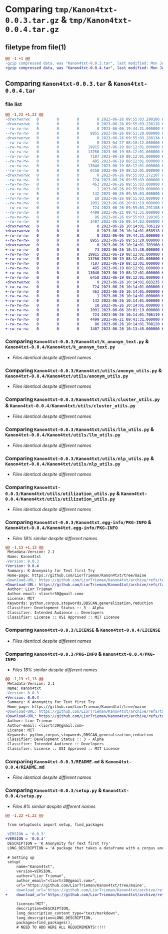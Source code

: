 # Comparing `tmp/Kanon4txt-0.0.3.tar.gz` & `tmp/Kanon4txt-0.0.4.tar.gz`

## filetype from file(1)

```diff
@@ -1 +1 @@
-gzip compressed data, was "Kanon4txt-0.0.3.tar", last modified: Mon Jun 26 09:55:03 2023, max compression
+gzip compressed data, was "Kanon4txt-0.0.4.tar", last modified: Mon Jun 26 10:14:01 2023, max compression
```

## Comparing `Kanon4txt-0.0.3.tar` & `Kanon4txt-0.0.4.tar`

### file list

```diff
@@ -1,23 +1,23 @@
-drwxrwxrwx   0        0        0        0 2023-06-26 09:55:03.290106 Kanon4txt-0.0.3/
-drwxrwxrwx   0        0        0        0 2023-06-26 09:55:03.238110 Kanon4txt-0.0.3/Kanon4txt/
--rw-rw-rw-   0        0        0        0 2023-06-06 19:44:31.000000 Kanon4txt-0.0.3/Kanon4txt/__init__.py
--rw-rw-rw-   0        0        0     8955 2023-06-26 09:51:20.000000 Kanon4txt-0.0.3/Kanon4txt/k_anonym_text.py
-drwxrwxrwx   0        0        0        0 2023-06-26 09:55:03.288134 Kanon4txt-0.0.3/Kanon4txt/utils/
--rw-rw-rw-   0        0        0        0 2023-04-27 08:18:12.000000 Kanon4txt-0.0.3/Kanon4txt/utils/__init__.py
--rw-rw-rw-   0        0        0    19915 2023-06-19 08:12:01.000000 Kanon4txt-0.0.3/Kanon4txt/utils/anonym_utils.py
--rw-rw-rw-   0        0        0    13766 2023-06-19 08:12:01.000000 Kanon4txt-0.0.3/Kanon4txt/utils/cluster_utils.py
--rw-rw-rw-   0        0        0     7107 2023-06-19 08:12:01.000000 Kanon4txt-0.0.3/Kanon4txt/utils/llm_utils.py
--rw-rw-rw-   0        0        0      485 2023-06-19 08:12:01.000000 Kanon4txt-0.0.3/Kanon4txt/utils/models.py
--rw-rw-rw-   0        0        0    13040 2023-06-19 08:12:01.000000 Kanon4txt-0.0.3/Kanon4txt/utils/nlp_utils.py
--rw-rw-rw-   0        0        0     6458 2023-06-19 08:12:01.000000 Kanon4txt-0.0.3/Kanon4txt/utils/utilization_utils.py
-drwxrwxrwx   0        0        0        0 2023-06-26 09:55:03.272107 Kanon4txt-0.0.3/Kanon4txt.egg-info/
--rw-rw-rw-   0        0        0      724 2023-06-26 09:55:03.000000 Kanon4txt-0.0.3/Kanon4txt.egg-info/PKG-INFO
--rw-rw-rw-   0        0        0      463 2023-06-26 09:55:03.000000 Kanon4txt-0.0.3/Kanon4txt.egg-info/SOURCES.txt
--rw-rw-rw-   0        0        0        1 2023-06-26 09:55:03.000000 Kanon4txt-0.0.3/Kanon4txt.egg-info/dependency_links.txt
--rw-rw-rw-   0        0        0      142 2023-06-26 09:55:03.000000 Kanon4txt-0.0.3/Kanon4txt.egg-info/requires.txt
--rw-rw-rw-   0        0        0       10 2023-06-26 09:55:03.000000 Kanon4txt-0.0.3/Kanon4txt.egg-info/top_level.txt
--rw-rw-rw-   0        0        0     1091 2023-06-06 20:01:19.000000 Kanon4txt-0.0.3/LICENSE
--rw-rw-rw-   0        0        0      724 2023-06-26 09:55:03.291108 Kanon4txt-0.0.3/PKG-INFO
--rw-rw-rw-   0        0        0     4499 2023-06-21 09:41:31.000000 Kanon4txt-0.0.3/README.md
--rw-rw-rw-   0        0        0       86 2023-06-26 09:55:03.299105 Kanon4txt-0.0.3/setup.cfg
--rw-rw-rw-   0        0        0     1407 2023-06-26 09:54:03.000000 Kanon4txt-0.0.3/setup.py
+drwxrwxrwx   0        0        0        0 2023-06-26 10:14:01.706119 Kanon4txt-0.0.4/
+drwxrwxrwx   0        0        0        0 2023-06-26 10:14:01.658518 Kanon4txt-0.0.4/Kanon4txt/
+-rw-rw-rw-   0        0        0        0 2023-06-06 19:44:31.000000 Kanon4txt-0.0.4/Kanon4txt/__init__.py
+-rw-rw-rw-   0        0        0     8955 2023-06-26 09:51:20.000000 Kanon4txt-0.0.4/Kanon4txt/k_anonym_text.py
+drwxrwxrwx   0        0        0        0 2023-06-26 10:14:01.703960 Kanon4txt-0.0.4/Kanon4txt/utils/
+-rw-rw-rw-   0        0        0       73 2023-06-26 10:11:38.000000 Kanon4txt-0.0.4/Kanon4txt/utils/__init__.py
+-rw-rw-rw-   0        0        0    19915 2023-06-19 08:12:01.000000 Kanon4txt-0.0.4/Kanon4txt/utils/anonym_utils.py
+-rw-rw-rw-   0        0        0    13766 2023-06-19 08:12:01.000000 Kanon4txt-0.0.4/Kanon4txt/utils/cluster_utils.py
+-rw-rw-rw-   0        0        0     7107 2023-06-19 08:12:01.000000 Kanon4txt-0.0.4/Kanon4txt/utils/llm_utils.py
+-rw-rw-rw-   0        0        0      485 2023-06-19 08:12:01.000000 Kanon4txt-0.0.4/Kanon4txt/utils/models.py
+-rw-rw-rw-   0        0        0    13040 2023-06-19 08:12:01.000000 Kanon4txt-0.0.4/Kanon4txt/utils/nlp_utils.py
+-rw-rw-rw-   0        0        0     6458 2023-06-19 08:12:01.000000 Kanon4txt-0.0.4/Kanon4txt/utils/utilization_utils.py
+drwxrwxrwx   0        0        0        0 2023-06-26 10:14:01.683235 Kanon4txt-0.0.4/Kanon4txt.egg-info/
+-rw-rw-rw-   0        0        0      724 2023-06-26 10:14:01.000000 Kanon4txt-0.0.4/Kanon4txt.egg-info/PKG-INFO
+-rw-rw-rw-   0        0        0      463 2023-06-26 10:14:01.000000 Kanon4txt-0.0.4/Kanon4txt.egg-info/SOURCES.txt
+-rw-rw-rw-   0        0        0        1 2023-06-26 10:14:01.000000 Kanon4txt-0.0.4/Kanon4txt.egg-info/dependency_links.txt
+-rw-rw-rw-   0        0        0      142 2023-06-26 10:14:01.000000 Kanon4txt-0.0.4/Kanon4txt.egg-info/requires.txt
+-rw-rw-rw-   0        0        0       10 2023-06-26 10:14:01.000000 Kanon4txt-0.0.4/Kanon4txt.egg-info/top_level.txt
+-rw-rw-rw-   0        0        0     1091 2023-06-06 20:01:19.000000 Kanon4txt-0.0.4/LICENSE
+-rw-rw-rw-   0        0        0      724 2023-06-26 10:14:01.706119 Kanon4txt-0.0.4/PKG-INFO
+-rw-rw-rw-   0        0        0     4499 2023-06-21 09:41:31.000000 Kanon4txt-0.0.4/README.md
+-rw-rw-rw-   0        0        0       86 2023-06-26 10:14:01.708120 Kanon4txt-0.0.4/setup.cfg
+-rw-rw-rw-   0        0        0     1407 2023-06-26 10:13:45.000000 Kanon4txt-0.0.4/setup.py
```

### Comparing `Kanon4txt-0.0.3/Kanon4txt/k_anonym_text.py` & `Kanon4txt-0.0.4/Kanon4txt/k_anonym_text.py`

 * *Files identical despite different names*

### Comparing `Kanon4txt-0.0.3/Kanon4txt/utils/anonym_utils.py` & `Kanon4txt-0.0.4/Kanon4txt/utils/anonym_utils.py`

 * *Files identical despite different names*

### Comparing `Kanon4txt-0.0.3/Kanon4txt/utils/cluster_utils.py` & `Kanon4txt-0.0.4/Kanon4txt/utils/cluster_utils.py`

 * *Files identical despite different names*

### Comparing `Kanon4txt-0.0.3/Kanon4txt/utils/llm_utils.py` & `Kanon4txt-0.0.4/Kanon4txt/utils/llm_utils.py`

 * *Files identical despite different names*

### Comparing `Kanon4txt-0.0.3/Kanon4txt/utils/nlp_utils.py` & `Kanon4txt-0.0.4/Kanon4txt/utils/nlp_utils.py`

 * *Files identical despite different names*

### Comparing `Kanon4txt-0.0.3/Kanon4txt/utils/utilization_utils.py` & `Kanon4txt-0.0.4/Kanon4txt/utils/utilization_utils.py`

 * *Files identical despite different names*

### Comparing `Kanon4txt-0.0.3/Kanon4txt.egg-info/PKG-INFO` & `Kanon4txt-0.0.4/Kanon4txt.egg-info/PKG-INFO`

 * *Files 18% similar despite different names*

```diff
@@ -1,13 +1,13 @@
 Metadata-Version: 2.1
 Name: Kanon4txt
-Version: 0.0.3
+Version: 0.0.4
 Summary: K Anonymity for Text first Try
 Home-page: https://github.com/LiorTrieman/Kanon4txt/tree/maine
-Download-URL: https://github.com/LiorTrieman/Kanon4txt/archive/refs/tags/0.0.3.tar.gz
+Download-URL: https://github.com/LiorTrieman/Kanon4txt/archive/refs/tags/0.0.4.tar.gz
 Author: Lior Trieman
 Author-email: <liortr30@gmail.com>
 License: MIT
 Keywords: python,corpus,stopwords,DBSCAN,generalization,reduction
 Classifier: Development Status :: 3 - Alpha
 Classifier: Intended Audience :: Developers
 Classifier: License :: OSI Approved :: MIT License
```

### Comparing `Kanon4txt-0.0.3/LICENSE` & `Kanon4txt-0.0.4/LICENSE`

 * *Files identical despite different names*

### Comparing `Kanon4txt-0.0.3/PKG-INFO` & `Kanon4txt-0.0.4/PKG-INFO`

 * *Files 18% similar despite different names*

```diff
@@ -1,13 +1,13 @@
 Metadata-Version: 2.1
 Name: Kanon4txt
-Version: 0.0.3
+Version: 0.0.4
 Summary: K Anonymity for Text first Try
 Home-page: https://github.com/LiorTrieman/Kanon4txt/tree/maine
-Download-URL: https://github.com/LiorTrieman/Kanon4txt/archive/refs/tags/0.0.3.tar.gz
+Download-URL: https://github.com/LiorTrieman/Kanon4txt/archive/refs/tags/0.0.4.tar.gz
 Author: Lior Trieman
 Author-email: <liortr30@gmail.com>
 License: MIT
 Keywords: python,corpus,stopwords,DBSCAN,generalization,reduction
 Classifier: Development Status :: 3 - Alpha
 Classifier: Intended Audience :: Developers
 Classifier: License :: OSI Approved :: MIT License
```

### Comparing `Kanon4txt-0.0.3/README.md` & `Kanon4txt-0.0.4/README.md`

 * *Files identical despite different names*

### Comparing `Kanon4txt-0.0.3/setup.py` & `Kanon4txt-0.0.4/setup.py`

 * *Files 8% similar despite different names*

```diff
@@ -1,22 +1,22 @@
 
 from setuptools import setup, find_packages
 
-VERSION = '0.0.3'
+VERSION = '0.0.4'
 DESCRIPTION = 'K Anonymity for Text first Try'
 LONG_DESCRIPTION = 'A package that takes a dataframe with a corpus and return an anonymized corpus'
 
 # Setting up
 setup(
     name="Kanon4txt",
     version=VERSION,
     author="Lior Trieman",
     author_email="<liortr30@gmail.com>",
     url='https://github.com/LiorTrieman/Kanon4txt/tree/maine',
-    download_url='https://github.com/LiorTrieman/Kanon4txt/archive/refs/tags/0.0.3.tar.gz',  # I explain this later on
+    download_url='https://github.com/LiorTrieman/Kanon4txt/archive/refs/tags/0.0.4.tar.gz',  # I explain this later on
 
     license='MIT',
     description=DESCRIPTION,
     long_description_content_type="text/markdown",
     long_description=LONG_DESCRIPTION,
     packages=find_packages(),
     # NEED TO ADD HERE ALL REQUIREMENTS!!!!!
```

